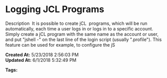 # Logging JCL Programs 

Description  It is possible to create jCL  programs, which will be run automatically, each time a user logs in or logs in to a specific account. Simply create a jCL program with the same name as the account or user, and put "jshell -" on the last line of the login script (usually ".profile"). This feature can be used for example, to configure the jS  

**Created At:** 5/23/2018 2:56:03 PM  
**Updated At:** 6/1/2018 5:32:49 PM  

**Tags:**
<badge text='jcl' vertical='middle' />
